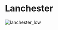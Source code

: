 # Lanchester

![lanchester_low](https://user-images.githubusercontent.com/34727258/174282166-d43969f7-f060-4453-ada3-94f5355ccb0e.gif)
